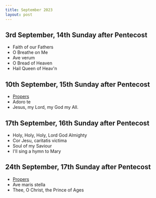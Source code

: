 ```yaml
---
title: September 2023
layout: post
---
```


## 3rd September, 14th Sunday after Pentecost

* Faith of our Fathers
* O Breathe on Me
* Ave verum
* O Bread of Heaven
* Hail Queen of Heav'n

## 10th September, 15th Sunday after Pentecost

* [Propers](https://bbloomf.github.io/jgabc/propers.html#sunday=Pent15)
* Adoro te
* Jesus, my Lord, my God my All.

## 17th September, 16th Sunday after Pentecost

* Holy, Holy, Holy, Lord God Almighty
* Cor Jesu, caritatis victima
* Soul of my Saviour
* I'll sing a hymn to Mary

## 24th September, 17th Sunday after Pentecost

* [Propers](https://bbloomf.github.io/jgabc/propers.html#sunday=Pent17)
* Ave maris stella
* Thee, O Christ, the Prince of Ages


